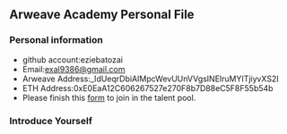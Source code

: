 ## Arweave Academy Personal File

### Personal information

- github account:eziebatozai
- Email:exal9386@gmail.com
- Arweave Address:_IdUeqrDbiAIMpcWevUUnVVgsINElruMYITjiyvXS2I
- ETH Address:0xE0EaA12C606267527e270F8b7D88eC5F8F55b54b
- Please finish this [form](https://docs.google.com/forms/d/e/1FAIpQLSfWA5fIIcBgmRppm3jNz5vmf9Mai_QMVil-2pO4r7YKn_Zhtw/viewform?usp=sf_link) to join in the talent pool.

### Introduce Yourself

